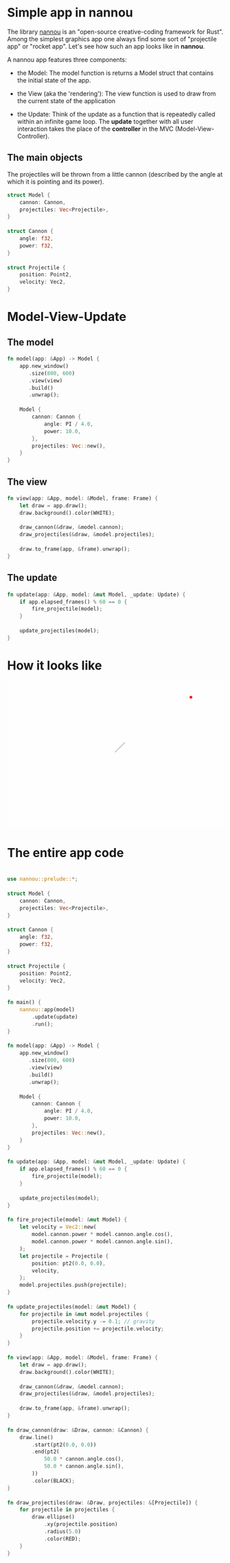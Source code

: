 # Simple app in nannou

The library [nannou](https://nannou.cc) is an "open-source creative-coding framework for Rust". Among the simplest graphics app one always find some sort of "projectile app" or "rocket app". Let's see how such an app looks like in **nannou**.

A nannou app features three components:

* the Model:
    The model function is returns a Model struct that contains the initial state of the app.

* the View (aka the 'rendering'):
  The view function is used to draw from the current state of the application

* the Update:
   Think of the update as a function that is repeatedly called within an infinite game loop.
   The **update** together with all user interaction takes the place of the **controller** in the MVC (Model-View-Controller).


## The main objects

The projectiles will be thrown from a little cannon (described by the angle at which it is pointing and its power).

```rust
struct Model {
    cannon: Cannon,
    projectiles: Vec<Projectile>,
}

struct Cannon {
    angle: f32,
    power: f32,
}

struct Projectile {
    position: Point2,
    velocity: Vec2,
}
```

# Model-View-Update
## The model

```rust
fn model(app: &App) -> Model {
    app.new_window()
       .size(800, 600)
       .view(view)
       .build()
       .unwrap();

    Model {
        cannon: Cannon {
            angle: PI / 4.0,
            power: 10.0,
        },
        projectiles: Vec::new(),
    }
}
```

## The view
```rust
fn view(app: &App, model: &Model, frame: Frame) {
    let draw = app.draw();
    draw.background().color(WHITE);

    draw_cannon(&draw, &model.cannon);
    draw_projectiles(&draw, &model.projectiles);

    draw.to_frame(app, &frame).unwrap();
}
```

## The update

```rust
fn update(app: &App, model: &mut Model, _update: Update) {
    if app.elapsed_frames() % 60 == 0 {
        fire_projectile(model);
    }

    update_projectiles(model);
}
```

# How it looks like

![Image Nannou Projectile](/images/nannou_projectile.gif)









# The entire app code

```rust

use nannou::prelude::*;

struct Model {
    cannon: Cannon,
    projectiles: Vec<Projectile>,
}

struct Cannon {
    angle: f32,
    power: f32,
}

struct Projectile {
    position: Point2,
    velocity: Vec2,
}

fn main() {
    nannou::app(model)
        .update(update)
        .run();
}

fn model(app: &App) -> Model {
    app.new_window()
       .size(800, 600)
       .view(view)
       .build()
       .unwrap();

    Model {
        cannon: Cannon {
            angle: PI / 4.0,
            power: 10.0,
        },
        projectiles: Vec::new(),
    }
}

fn update(app: &App, model: &mut Model, _update: Update) {
    if app.elapsed_frames() % 60 == 0 {
        fire_projectile(model);
    }

    update_projectiles(model);
}

fn fire_projectile(model: &mut Model) {
    let velocity = Vec2::new(
        model.cannon.power * model.cannon.angle.cos(),
        model.cannon.power * model.cannon.angle.sin(),
    );
    let projectile = Projectile {
        position: pt2(0.0, 0.0),
        velocity,
    };
    model.projectiles.push(projectile);
}

fn update_projectiles(model: &mut Model) {
    for projectile in &mut model.projectiles {
        projectile.velocity.y -= 0.1; // gravity
        projectile.position += projectile.velocity;
    }
}

fn view(app: &App, model: &Model, frame: Frame) {
    let draw = app.draw();
    draw.background().color(WHITE);

    draw_cannon(&draw, &model.cannon);
    draw_projectiles(&draw, &model.projectiles);

    draw.to_frame(app, &frame).unwrap();
}

fn draw_cannon(draw: &Draw, cannon: &Cannon) {
    draw.line()
        .start(pt2(0.0, 0.0))
        .end(pt2(
            50.0 * cannon.angle.cos(),
            50.0 * cannon.angle.sin(),
        ))
        .color(BLACK);
}

fn draw_projectiles(draw: &Draw, projectiles: &[Projectile]) {
    for projectile in projectiles {
        draw.ellipse()
            .xy(projectile.position)
            .radius(5.0)
            .color(RED);
    }
}

```






